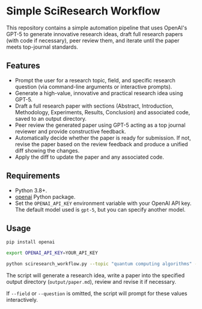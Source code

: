 # Simple SciResearch Workflow

This repository contains a simple automation pipeline that uses OpenAI's GPT-5 to generate innovative research ideas, draft full research papers (with code if necessary), peer review them, and iterate until the paper meets top-journal standards.

## Features

- Prompt the user for a research topic, field, and specific research question (via command-line arguments or interactive prompts).
- Generate a high-value, innovative and practical research idea using GPT-5.
- Draft a full research paper with sections (Abstract, Introduction, Methodology, Experiments, Results, Conclusion) and associated code, saved to an output directory.
- Peer review the generated paper using GPT-5 acting as a top journal reviewer and provide constructive feedback.
- Automatically decide whether the paper is ready for submission. If not, revise the paper based on the review feedback and produce a unified diff showing the changes.
- Apply the diff to update the paper and any associated code.

## Requirements

- Python 3.8+.
- [openai](https://pypi.org/project/openai/) Python package.
- Set the `OPENAI_API_KEY` environment variable with your OpenAI API key. The default model used is `gpt-5`, but you can specify another model.

## Usage

```bash
pip install openai

export OPENAI_API_KEY=YOUR_API_KEY

python sciresearch_workflow.py --topic "quantum computing algorithms" --field "Computer Science" --question "How can error rates be reduced?" --output-dir ./output
```

The script will generate a research idea, write a paper into the specified output directory (`output/paper.md`), review and revise it if necessary.

If `--field` or `--question` is omitted, the script will prompt for these values interactively.
